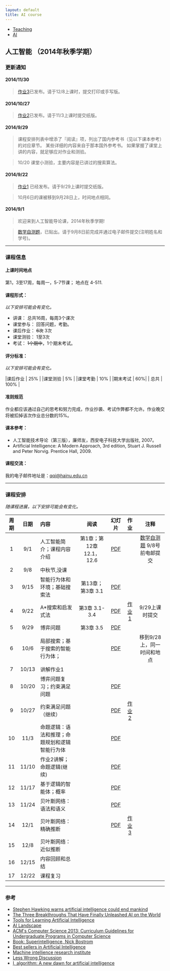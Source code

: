 ```yaml
---
layout: default
title: AI course
---
```


<ul class="breadcrumb">
<li><a href="/teaching/">Teaching</a> <span class="divider"></span></li>
<li><a href="/teaching/AI/">AI</a> <span class="divider"></span></li> 
</ul>

## 人工智能 （2014年秋季学期）

### 更新通知

#### 2014/11/30

> [作业3](HW3.pdf)已发布。请于12/8上课时，提交打印或手写版。

#### 2014/10/27

> [作业2](HW2.pdf)已发布。请于11/3上课时提交纸版。

#### 2014/9/29

> 课程安排列表中增添了『阅读』项，列出了国内参考书（见以下课本参考）的对应章节。
> 某些详细的内容来自于那本国外参考书。
> 如果掌握了课堂上讲的内容，就足够应对作业和测验。

> 10/20 课堂小测验，主要内容是已讲过的搜索算法。 
 

#### 2014/9/22

> [作业1](HW1.pdf) 已经发布。请于9/29上课时提交纸版。

> 10月6日的课被移到9月28日上，时间地点相同。

#### 2014/9/1

> 欢迎来到人工智能导论课，2014年秋季学期!

> [数学自测题](math_test.pdf)，已贴出。请于9月8日前完成并通过电子邮件提交(注明姓名和学号)。


------

### 课程信息

#### 上课时间地点
第1，3至17周，每周一，5-7节课； 地点在 4-511.

#### 课程形式：
*以下安排可能会有变化。*

  - 讲课： 总共16周，每周3个课次
  - 课堂参与： 回答问题，考勤。
  - 课后作业： ~~6次~~ 3次
  - 课堂测验： 1至3次
  - 考试： ~~1个期中~~，1个期末考试。

#### 评分标准：
*以下安排可能会有变化。*

|课后作业 | 25% |
|课堂测验 | 5% |
|课堂考勤 | 10% |
|期末考试 | 60%| 
| 总共 | 100% |
  
#### 准则规范
作业都应该通过自己的思考和努力完成，作业抄袭、考试作弊都不允许。作业晚交将被扣掉该次作业总分数的15%。

#### 课本参考：
  - 人工智能技术导论（第三版），廉师友，西安电子科技大学出版社, 2007。<br />
  - Artificial Intelligence: A Modern Approach, 3rd edition, Stuart J. Russell and Peter Norvig. Prentice Hall, 2009.
  
#### 课程交流：
我的电子邮件地址是：qqi@hainu.edu.cn

------

### 课程安排
*随课程进展，以下安排可能会有变化。*

| 周期       |日期      |  内容    | 阅读 |幻灯片  |作业     |  注释    |
|:---------:|:-------:|:---------|:--------:|:------:|:------:|:--------:|
|  1      | 9/1   | 人工智能简介；课程内容介绍    | 第1章；第12章 12.1，12.6 |[PDF](lecture01_introduction.pdf)   |     |  [数学自测题](math_test.pdf)  9/8号前电邮提交        |
|  2      | 9/8   | 中秋节,没课                          |  |  |    |    |
|  3      | 9/15  | 智能行为体和环境；基础搜索法   | 第13章；第3章 3.1 |[PDF](lecture02_PDF.pdf)  |    |   |
|  4      | 9/22  | A*搜索和启发式法 | 第3章 3.1-3.4  | [PDF](lecture03_PDF.pdf)   | [作业1](HW1.pdf)   | 9/29上课时提交  |
|  5      | 9/29  | 博弈问题         | 第3章 3.5  |[PDF](lecture05.pdf)  |    |   |
|  6      | 10/6  | 局部搜索；基于搜索的智能行为体；   |  | [PDF](lecture04.pdf)   |    | 移到9/28上，同一时间和地点  |
|  7      | 10/13 | 讲解作业1                 |   |    |   |  |
|  8      | 10/20 | 博弈问题复习；约束满足问题  |   | [PDF](lecture06.pdf)   |   | |
|  9      | 10/27 | 约束满足问题（继续）   |   | [PDF](lecture07.pdf)   | [作业2](HW2.pdf)  | |
|  10     | 11/3  | 命题逻辑：语法和推理；命题规划和逻辑智能行为体        |   | [PDF](lecture08.pdf)   |   | |
|  11     | 11/10 |  作业2讲解；命题逻辑(继续)    |   |  [PDF](lecture09.pdf)  |   | |
|  12     | 11/17 | 基于逻辑的智能体；概率   |   | [PDF](lecture10.pdf)   |   | |
|  13     | 11/24 | 贝叶斯网络：语法和语义        |   | [PDF](lecture11.pdf)   |   | |
|  14     | 12/1  | 贝叶斯网络：精确推断          |   | [PDF](lecture12.pdf)   | [作业3](HW3.pdf)  | |
|  15     | 12/8  | 贝叶斯网络：近似推断              |   |    |   | |
|  16     | 12/15 | 内容回顾和总结 |   |    |   | |
|  17     | 12/22 | 课程复习                  |   |    |   | |


------

### 参考

- [Stephen Hawking warns artificial intelligence could end mankind](http://www.bbc.com/news/technology-30290540)
- [The Three Breakthroughs That Have Finally Unleashed AI on the World](http://www.wired.com/2014/10/future-of-artificial-intelligence)
- [Tools for Learning Artificial Intelligence](http://www.aispace.org/index.shtml)
- [AI Landscape](http://www.aaai.org/AILandscape)
- [ACM's Computer Science 2013: Curriculum Guidelines for Undergraduate Programs in Computer Science](http://www.acm.org/education/CS2013-final-report.pdf)
- [Book: Superintelligence, Nick Bostrom](http://www.amazon.com/gp/product/0199678111?tag=viglink20784-20&pldnSite=1)
- [Best sellers in Artificial Intelligence](http://www.amazon.com/gp/bestsellers/books/491300/ref=zg_b_bs_491300_1)
- [Machine intellience research institute](http://intelligence.org)
- [Less Wrong Discussion](http://lesswrong.com/r/discussion/)
- [I, algorithm: A new dawn for artificial intelligence](http://www.cs.washington.edu/news/TheNewAI_NewScientist.pdf)


